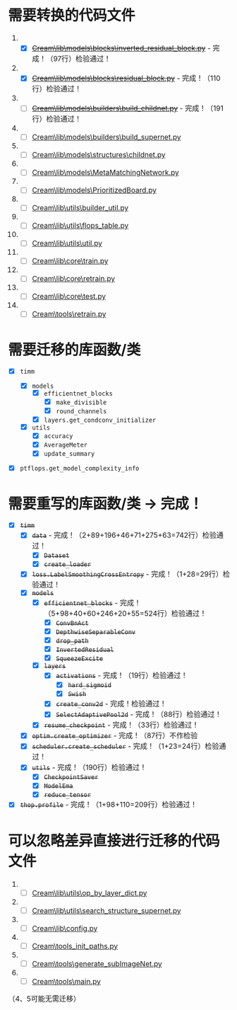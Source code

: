 <font size = "3">

# 需要转换的代码文件

1. - [x] ~~[Cream\lib\models\blocks\inverted_residual_block.py](Cream\lib\models\blocks\inverted_residual_block.py)~~ - 完成！（97行）检验通过！
2. - [x] ~~[Cream\lib\models\blocks\residual_block.py](Cream\lib\models\blocks\residual_block.py)~~ - 完成！（110行）检验通过！
3. - [ ] ~~[Cream\lib\models\builders\build_childnet.py](Cream\lib\models\builders\build_childnet.py)~~ - 完成！（191行）检验通过！
4. - [ ] [Cream\lib\models\builders\build_supernet.py](Cream\lib\models\builders\build_supernet.py)
5. - [ ] [Cream\lib\models\structures\childnet.py](Cream\lib\models\structures\childnet.py)
6. - [ ] [Cream\lib\models\MetaMatchingNetwork.py](Cream\lib\models\MetaMatchingNetwork.py)
7. - [ ] [Cream\lib\models\PrioritizedBoard.py](Cream\lib\models\PrioritizedBoard.py)
8. - [ ] [Cream\lib\utils\builder_util.py](Cream\lib\utils\builder_util.py)
9. - [ ] [Cream\lib\utils\flops_table.py](Cream\lib\utils\flops_table.py)
10. - [ ] [Cream\lib\utils\util.py](Cream\lib\utils\util.py)
11. - [ ] [Cream\lib\core\train.py](Cream\lib\core\train.py)
12. - [ ] [Cream\lib\core\retrain.py](Cream\lib\core\retrain.py)
13. - [ ] [Cream\lib\core\test.py](Cream\lib\core\test.py)
14. - [ ] [Cream\tools\retrain.py](Cream\tools\retrain.py)

# 需要迁移的库函数/类

- [x] `timm`
  - [x] `models`
    - [x] `efficientnet_blocks`
      - [x] `make_divisible`
      - [x] `round_channels`
    - [x] `layers.get_condconv_initializer`
  - [x] `utils`
    - [x] `accuracy`
    - [x] `AverageMeter`
    - [x] `update_summary`
- [x] `ptflops.get_model_complexity_info`


# 需要重写的库函数/类 -> 完成！

- [x] ~~`timm`~~
  - [x] ~~`data`~~ - 完成！（2+89+196+46+71+275+63=742行）检验通过！
    - [x] ~~`Dataset`~~
    - [x] ~~`create_loader`~~
  - [x] ~~`loss.LabelSmoothingCrossEntropy`~~ - 完成！（1+28=29行）检验通过！
  - [x] ~~`models`~~
    - [x] ~~`efficientnet_blocks`~~ - 完成！（5+98+40+60+246+20+55=524行）检验通过！
      - [x] ~~`ConvBnAct`~~
      - [x] ~~`DepthwiseSeparableConv`~~
      - [x] ~~`drop_path`~~
      - [x] ~~`InvertedResidual`~~
      - [x] ~~`SqueezeExcite`~~
    - [x] ~~`layers`~~
      - [x] ~~`activations`~~ - 完成！（19行）检验通过！
        - [x] ~~`hard_sigmoid`~~
        - [x] ~~`Swish`~~
      - [x] ~~`create_conv2d`~~ - 完成！检验通过！
      - [x] ~~`SelectAdaptivePool2d`~~ - 完成！（88行）检验通过！
    - [x] ~~`resume_checkpoint`~~ - 完成！（33行）检验通过！
  - [x] ~~`optim.create_optimizer`~~ - 完成！（87行）不作检验
  - [x] ~~`scheduler.create_scheduler`~~ - 完成！（1+23=24行）检验通过！
  - [x] ~~`utils`~~ - 完成！（190行）检验通过！
    - [x] ~~`CheckpointSaver`~~
    - [x] ~~`ModelEma`~~
    - [x] ~~`reduce_tensor`~~
- [x] ~~`thop.profile`~~ - 完成！（1+98+110=209行）检验通过！

# 可以忽略差异直接进行迁移的代码文件

1. - [ ] [Cream\lib\utils\op_by_layer_dict.py](Cream\lib\utils\op_by_layer_dict.py)
2. - [ ] [Cream\lib\utils\search_structure_supernet.py](Cream\lib\utils\search_structure_supernet.py)
3. - [ ] [Cream\lib\config.py](Cream\lib\config.py)
4. - [ ] [Cream\tools\_init_paths.py](Cream\tools\_init_paths.py)
5. - [ ] [Cream\tools\generate_subImageNet.py](Cream\tools\generate_subImageNet.py)
6. - [ ] [Cream\tools\main.py](Cream\tools\main.py)

（4、5可能无需迁移）